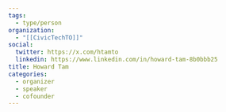 ```yaml
---
tags:
  - type/person
organization:
  - "[[CivicTechTO]]"
social:
  twitter: https://x.com/htamto
  linkedin: https://www.linkedin.com/in/howard-tam-8b0bbb25
title: Howard Tam
categories:
  - organizer
  - speaker
  - cofounder
---
```


